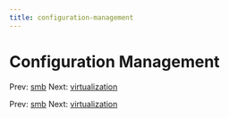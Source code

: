 ```yaml
---
title: configuration-management
---
```




# Configuration Management

Prev: [smb](smb.md) Next:
[virtualization](virtualization.md)

Prev: [smb](smb.md) Next:
[virtualization](virtualization.md)

